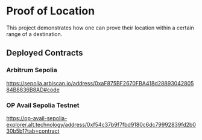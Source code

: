 # Proof of Location

This project demonstrates how one can prove their location within a certain range of a destination.

## Deployed Contracts

### Arbitrum Sepolia

https://sepolia.arbiscan.io/address/0xaF875BF2670FBA418d2889304280584B8836B8AD#code

### OP Avail Sepolia Testnet

https://op-avail-sepolia-explorer.alt.technology/address/0xf54c37b9f7fbd9180c6dc79992839fd2b030b5b1?tab=contract

